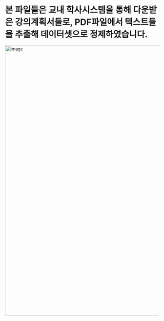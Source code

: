 # 본 파일들은 교내 학사시스템을 통해 다운받은 강의계획서들로, PDF파일에서 텍스트들을 추출해 데이터셋으로 정제하였습니다.
<img width="1918" height="886" alt="image" src="https://github.com/user-attachments/assets/87d27857-39ff-4519-8d64-05b0127f1593" />
